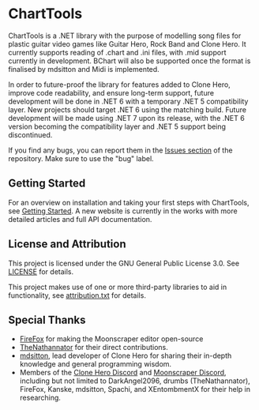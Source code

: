 # ChartTools
ChartTools is a .NET library with the purpose of modelling song files for plastic guitar video games like Guitar Hero, Rock Band and Clone Hero. It currently supports reading of .chart and .ini files, with .mid support currently in development. BChart will also be supported once the format is finalised by mdsitton and Midi is implemented.

In order to future-proof the library for features added to Clone Hero, improve code readability, and ensure long-term support, future development will be done in .NET 6 with a temporary .NET 5 compatibility layer. New projects should target .NET 6 using the matching build. Future development will be made using .NET 7 upon its release, with the .NET 6 version becoming the compatibility layer and .NET 5 support being discontinued.

If you find any bugs, you can report them in the [Issues section](https://github.com/TheBoxyBear/ChartTools/issues) of the repository. Make sure to use the "bug" label.

## Getting Started
For an overview on installation and taking your first steps with ChartTools, see [Getting Started](Docs/articles/GettingStarted.md). A new website is currently in the works with more detailed articles and full API documentation.

## License and Attribution
This project is licensed under the GNU General Public License 3.0. See [LICENSE](LICENSE) for details.

This project makes use of one or more third-party libraries to aid in functionality, see [attribution.txt](attribution.txt) for details.

## Special Thanks
- [FireFox](https://github.com/FireFox2000000) for making the Moonscraper editor open-source
- [TheNathannator](https://github.com/TheNathannator) for their direct contributions.
- [mdsitton](https://github.com/mdsitton), lead developer of Clone Hero for sharing their in-depth knowledge and general programming wisdom.
- Members of the [Clone Hero Discord](https://discord.gg/clonehero) and [Moonscraper Discord](https://discord.gg/wdnD83APhE), including but not limited to DarkAngel2096, drumbs (TheNathannator), FireFox, Kanske, mdsitton, Spachi, and XEntombmentX for their help in researching.

